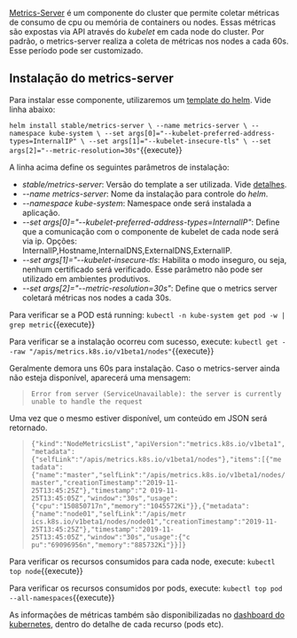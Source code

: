 [Metrics-Server](https://kubernetes.io/docs/tasks/debug-application-cluster/resource-metrics-pipeline/#metrics-server) é um componente do cluster que permite coletar métricas de consumo de cpu ou memória de containers ou nodes. Essas métricas são expostas via API através do *kubelet* em cada node do cluster.
Por padrão, o metrics-server realiza a coleta de métricas nos nodes a cada 60s. Esse período pode ser customizado.

## Instalação do metrics-server

Para instalar esse componente, utilizaremos um [template do helm](https://github.com/helm/charts/tree/master/stable/metrics-server). Vide linha abaixo:

`helm install stable/metrics-server \
--name metrics-server \
--namespace kube-system \
--set args[0]="--kubelet-preferred-address-types=InternalIP" \
--set args[1]="--kubelet-insecure-tls" \
--set args[2]="--metric-resolution=30s"`{{execute}}

A linha acima define os seguintes parâmetros de instalação:
- *stable/metrics-server*: Versão do template a ser utilizada. Vide [detalhes](https://github.com/helm/charts/tree/master/stable/metrics-server).
- *--name metrics-server*: Nome da instalação para controle do *helm*.
- *--namespace kube-system*: Namespace onde será instalada a aplicação.
- *--set args[0]="--kubelet-preferred-address-types=InternalIP"*: Define que a comunicação com o componente de kubelet de cada node será via ip. Opções: InternalIP,Hostname,InternalDNS,ExternalDNS,ExternalIP.
- *--set args[1]="--kubelet-insecure-tls*: Habilita o modo inseguro, ou seja, nenhum certificado será verificado. Esse parâmetro não pode ser utilizado em ambientes produtivos.
- *--set args[2]="--metric-resolution=30s"*: Define que o metrics server coletará métricas nos nodes a cada 30s.

Para verificar se a POD está running: `kubectl -n kube-system get pod -w | grep metric`{{execute}}

Para verificar se a instalação ocorreu com sucesso, execute: `kubectl get --raw "/apis/metrics.k8s.io/v1beta1/nodes"`{{execute}}

Geralmente demora uns 60s para instalação. Caso o metrics-server ainda não esteja disponível, aparecerá uma mensagem:
> `Error from server (ServiceUnavailable): the server is currently unable to handle the request`

Uma vez que o mesmo estiver disponível, um conteúdo em JSON será retornado.
> `{"kind":"NodeMetricsList","apiVersion":"metrics.k8s.io/v1beta1","metadata":{"selfLink":"/apis/metrics.k8s.io/v1beta1/nodes"},"items":[{"me
tadata":{"name":"master","selfLink":"/apis/metrics.k8s.io/v1beta1/nodes/master","creationTimestamp":"2019-11-25T13:45:25Z"},"timestamp":"2
019-11-25T13:45:05Z","window":"30s","usage":{"cpu":"150850717n","memory":"1045572Ki"}},{"metadata":{"name":"node01","selfLink":"/apis/metr
ics.k8s.io/v1beta1/nodes/node01","creationTimestamp":"2019-11-25T13:45:25Z"},"timestamp":"2019-11-25T13:45:05Z","window":"30s","usage":{"c
pu":"69096956n","memory":"885732Ki"}}]}`

Para verificar os recursos consumidos para cada node, execute: `kubectl top node`{{execute}}

Para verificar os recursos consumidos por pods, execute: `kubectl top pod --all-namespaces`{{execute}}

As informações de métricas também são disponibilizadas no [dashboard do kubernetes](https://[[HOST_SUBDOMAIN]]-30000-[[KATACODA_HOST]].environments.katacoda.com/), dentro do detalhe de cada recurso (pods etc).

